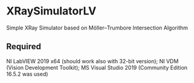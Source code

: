 # XRaySimulatorLV
Simple XRay Simulator based on Möller–Trumbore Intersection Algorithm

## Required
NI LabVIEW 2019 x64 (should work also with 32-bit version); NI VDM (Vision Development Toolkit); MS Visual Studio 2019 (Community Edition 16.5.2 was used)
